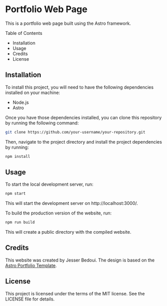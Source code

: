 # Portfolio Web Page
This is a portfolio web page built using the Astro framework.

Table of Contents
- Installation
- Usage
- Credits
- License

## Installation

To install this project, you will need to have the following dependencies installed on your machine:

- Node.js
- Astro

Once you have those dependencies installed, you can clone this repository by running the following command:

```sh
git clone https://github.com/your-username/your-repository.git
```
Then, navigate to the project directory and install the project dependencies by running:

```sh
npm install
```
## Usage
To start the local development server, run:

```sh
npm start
```
This will start the development server on http://localhost:3000/.

To build the production version of the website, run:

```sh
npm run build
```
This will create a public directory with the compiled website.

## Credits
This website was created by Jesser Bedoui. The design is based on the [Astro Portfolio Template](https://github.com/withastro/astro/tree/main/examples/portfolio).

## License
This project is licensed under the terms of the MIT license. See the LICENSE file for details.